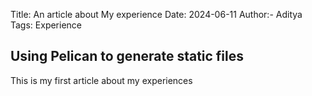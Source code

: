 Title: An article about My experience
Date: 2024-06-11
Author:- Aditya
Tags: Experience
## Using Pelican to generate static files
This is my first article about my experiences